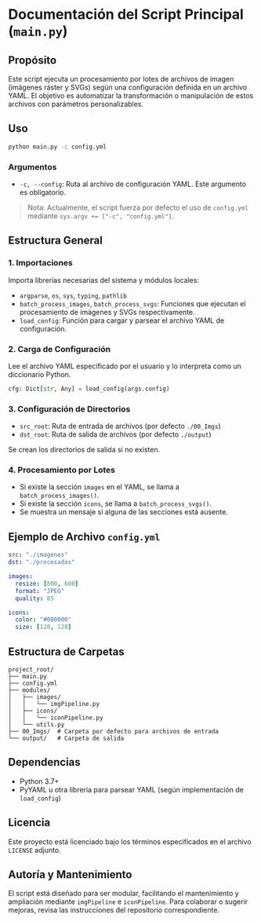 # Documentación del Script Principal (`main.py`)

## Propósito

Este script ejecuta un procesamiento por lotes de archivos de imagen (imágenes ráster y SVGs) según una configuración definida en un archivo YAML. El objetivo es automatizar la transformación o manipulación de estos archivos con parámetros personalizables.

## Uso

```bash
python main.py -c config.yml
```

### Argumentos

* `-c, --config`: Ruta al archivo de configuración YAML. Este argumento es obligatorio.

> Nota: Actualmente, el script fuerza por defecto el uso de `config.yml` mediante `sys.argv += ["-c", "config.yml"]`.

## Estructura General

### 1. Importaciones

Importa librerías necesarias del sistema y módulos locales:

* `argparse`, `os`, `sys`, `typing`, `pathlib`
* `batch_process_images`, `batch_process_svgs`: Funciones que ejecutan el procesamiento de imágenes y SVGs respectivamente.
* `load_config`: Función para cargar y parsear el archivo YAML de configuración.

### 2. Carga de Configuración

Lee el archivo YAML especificado por el usuario y lo interpreta como un diccionario Python.

```python
cfg: Dict[str, Any] = load_config(args.config)
```

### 3. Configuración de Directorios

* `src_root`: Ruta de entrada de archivos (por defecto `./00_Imgs`)
* `dst_root`: Ruta de salida de archivos (por defecto `./output`)

Se crean los directorios de salida si no existen.

### 4. Procesamiento por Lotes

* Si existe la sección `images` en el YAML, se llama a `batch_process_images()`.
* Si existe la sección `icons`, se llama a `batch_process_svgs()`.
* Se muestra un mensaje si alguna de las secciones está ausente.

## Ejemplo de Archivo `config.yml`

```yaml
src: "./imagenes"
dst: "./procesadas"

images:
  resize: [800, 600]
  format: "JPEG"
  quality: 85

icons:
  color: "#000000"
  size: [128, 128]
```

## Estructura de Carpetas

```
project_root/
├── main.py
├── config.yml
├── modules/
│   ├── images/
│   │   └── imgPipeline.py
│   ├── icons/
│   │   └── iconPipeline.py
│   └── utils.py
├── 00_Imgs/  # Carpeta por defecto para archivos de entrada
└── output/   # Carpeta de salida
```

## Dependencias

* Python 3.7+
* PyYAML u otra librería para parsear YAML (según implementación de `load_config`)

## Licencia

Este proyecto está licenciado bajo los términos especificados en el archivo `LICENSE` adjunto.

## Autoría y Mantenimiento

El script está diseñado para ser modular, facilitando el mantenimiento y ampliación mediante `imgPipeline` e `iconPipeline`. Para colaborar o sugerir mejoras, revisa las instrucciones del repositorio correspondiente.
